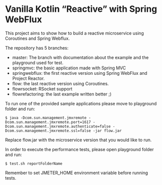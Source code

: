 # Vanilla Kotlin “Reactive” with Spring WebFlux

This project aims to show how to build a reactive microservice using Coroutines and Spring Webflux.

The repository has 5 branches:

* master: The branch with documentation about the example and the playground used for test.
* springmvc: the basic application made with Spring MVC
* springwebflux: the first reactive version using Spring WebFlux and Project Reactor. 
* flow: the last reactive version using Coroutines.
* flowrsocket: RSocket support
* flowrefactoring: the last example written better ;)


To run one of the provided sample applications please move to playground folder and run:

	$ java -Dcom.sun.management.jmxremote -Dcom.sun.management.jmxremote.port=1617 -Dcom.sun.management.jmxremote.authenticate=false -Dcom.sun.management.jmxremote.ssl=false -jar flow.jar

Replace flow.jar with the microservice version that you would like to run.


In order to execute the performance tests, please open playground folder and run:

	$ test.sh reportFolderName

Remember to set JMETER_HOME environment variable before running tests.



